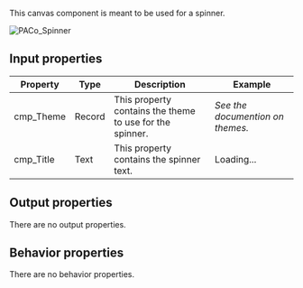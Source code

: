 This canvas component is meant to be used for a spinner.

![PACo_Spinner](https://user-images.githubusercontent.com/35654198/197222361-d3bd87a1-45fb-41a0-b455-a2c56e6c3fe1.png)

## **Input properties**

| Property | Type | Description | Example |
| - | - | - | - |
| cmp_Theme | Record | This property contains the theme to use for the spinner. | *See the documention on themes.* |
| cmp_Title | Text | This property contains the spinner text. | Loading... |

## **Output properties**

There are no output properties.

## **Behavior properties**

There are no behavior properties.
